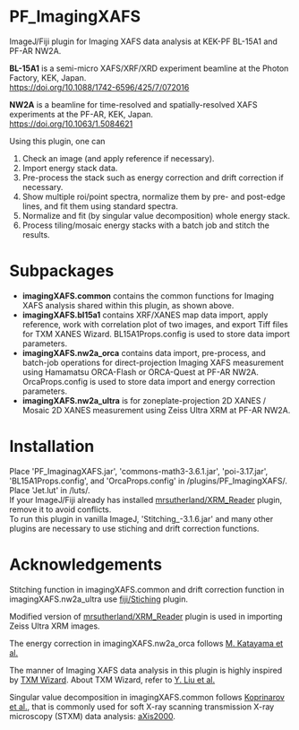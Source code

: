 # PF_ImagingXAFS
ImageJ/Fiji plugin for Imaging XAFS data analysis at KEK-PF BL-15A1 and PF-AR NW2A.

**BL-15A1** is a semi-micro XAFS/XRF/XRD experiment beamline at the Photon Factory, KEK, Japan.  
<https://doi.org/10.1088/1742-6596/425/7/072016>

**NW2A** is a beamline for time-resolved and spatially-resolved XAFS experiments at the PF-AR, KEK, Japan.  
<https://doi.org/10.1063/1.5084621>

Using this plugin, one can  
1. Check an image (and apply reference if necessary).
1. Import energy stack data.
1. Pre-process the stack such as energy correction and drift correction if necessary.
1. Show multiple roi/point spectra, normalize them by pre- and post-edge lines, and fit them using standard spectra.
1. Normalize and fit (by singular value decomposition) whole energy stack.  
1. Process tiling/mosaic energy stacks with a batch job and stitch the results.

# Subpackages
- **imagingXAFS.common** contains the common functions for Imaging XAFS analysis shared within this plugin, as shown above.
- **imagingXAFS.bl15a1** contains XRF/XANES map data import, apply reference, work with correlation plot of two images, and export Tiff files for TXM XANES Wizard.
BL15A1Props.config is used to store data import parameters.
- **imagingXAFS.nw2a_orca** contains data import, pre-process, and batch-job operations for direct-projection Imaging XAFS measurement using Hamamatsu ORCA-Flash or ORCA-Quest at PF-AR NW2A.
OrcaProps.config is used to store data import and energy correction parameters.
- **imagingXAFS.nw2a_ultra** is for zoneplate-projection 2D XANES / Mosaic 2D XANES measurement using Zeiss Ultra XRM at PF-AR NW2A.

# Installation
Place 'PF_ImaginagXAFS.jar', 'commons-math3-3.6.1.jar', 'poi-3.17.jar', 'BL15A1Props.config', and 'OrcaProps.config' in /plugins/PF_ImagingXAFS/.  
Place 'Jet.lut' in /luts/.  
If your ImageJ/Fiji already has installed [mrsutherland/XRM_Reader](https://github.com/mrsutherland/XRM_Reader "mrsutherland/XRM_Reader: ImageJ plugin to read xrm files.") 
plugin, remove it to avoid conflicts.  
To run this plugin in vanilla ImageJ, 'Stitching_-3.1.6.jar' and many other plugins are necessary to use stiching and drift correction functions.

# Acknowledgements
Stitching function in imagingXAFS.common and drift correction function in imagingXAFS.nw2a_ultra use 
[fiji/Stiching](https://github.com/fiji/Stitching "fiji/Stitching: Fiji's Stitching plugins reconstruct big images from tiled input images.") 
plugin.

Modified version of [mrsutherland/XRM_Reader](https://github.com/mrsutherland/XRM_Reader "mrsutherland/XRM_Reader: ImageJ plugin to read xrm files.")
plugin is used in importing Zeiss Ultra XRM images.

The energy correction in imagingXAFS.nw2a_orca follows 
[M. Katayama et al.](https://doi.org/10.1107/S0909049512028282 "M. Katayama et al., J. Synchrotron Rad. 19, 717 (2012).")

The manner of Imaging XAFS data analysis in this plugin is highly inspired by 
[TXM Wizard](https://sourceforge.net/projects/txm-wizard/ "TXM-Wizard download | SourceForge.net"). 
About TXM Wizard, refer to [Y. Liu et al.](https://doi.org/10.1107/S0909049511049144 "Y. Liu et al., J. Synchrotron Rad. 19, 281 (2012).")

Singular value decomposition in imagingXAFS.common follows [Koprinarov et al.](https://doi.org/10.1021/jp013281l "I. N. Koprinarov et al., J. Phys. Chem. B 106, 5358 (2002)."),
that is commonly used for soft X-ray scanning transmission X-ray microscopy (STXM) data analysis: 
[aXis2000](http://unicorn.chemistry.mcmaster.ca/axis/aXis2000.html "aXis2000 source").
